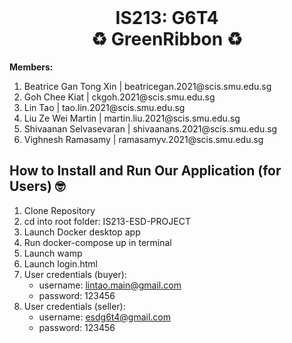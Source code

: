 <div align="center"> 
    <a href="#"></a>
        <img alt="" src="" style="background-color: #E3F2FD; width='10px' height='10px'"/>
    </a>
    <h1>
    IS213: G6T4
    <br>
    ♻️ GreenRibbon ♻️
    </h1>
</div>

**Members:**
<ol>

<li> Beatrice Gan Tong Xin | beatricegan.2021@scis.smu.edu.sg </li>

<li> Goh Chee Kiat | ckgoh.2021@scis.smu.edu.sg </li>

<li> Lin Tao | tao.lin.2021@scis.smu.edu.sg </li>

<li> Liu Ze Wei Martin | martin.liu.2021@scis.smu.edu.sg </li>

<li> Shivaanan Selvasevaran | shivaanans.2021@scis.smu.edu.sg </li>

<li> Vighnesh Ramasamy | ramasamyv.2021@scis.smu.edu.sg </li>

</ol>
<!-- 
## Project Overview 🎯 ## -->


## How to Install and Run Our Application (for Users) 🤓 ##
1. Clone Repository
2. cd into root folder: IS213-ESD-PROJECT
3. Launch Docker desktop app
4. Run docker-compose up in terminal
5. Launch wamp
6. Launch login.html
7. User credentials (buyer):
    - username: lintao.main@gmail.com
    - password: 123456
8. User credentials (seller):
    - username: esdg6t4@gmail.com
    - password: 123456
